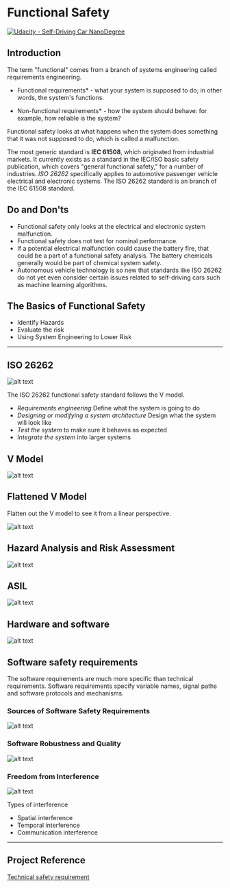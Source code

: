 # Functional Safety
[![Udacity - Self-Driving Car NanoDegree](https://s3.amazonaws.com/udacity-sdc/github/shield-carnd.svg)](http://www.udacity.com/drive)

[//]: # (Image References)

[image1]: ./docs/ISO_26262.png "ISO"
[image2]: ./docs/V_Model.png "Software"
[image3]: ./docs/V_Model_2.png "Requirement"
[image7]: ./docs/ASIL.png "ASIL"
[image8]: ./docs/Hazard.png "Hazard"
[image9]: ./docs/FlattenV.png "Linear"
[image10]: ./docs/Software_safety.png "Software Safety"
[image11]: ./docs/Robustness.png "Software Safety"
[image12]: ./docs/Interference.png "Freedom"


## Introduction
The term "functional" comes from a branch of systems engineering called requirements engineering. 

* Functional requirements* - what your system is supposed to do; in other words, the system's functions.

* Non-functional requirements* - how the system should behave: for example, how reliable is the system?

Functional safety looks at what happens when the system does something that it was not supposed to do, which is called a malfunction.

The most generic standard is **IEC 61508**, which originated from industrial markets.  It currently exists as a standard in the IEC/ISO basic safety publication, which covers "general functional safety," for a number of industries. *ISO 26262* specifically applies to automotive passenger vehicle electrical and electronic systems. The ISO 26262 standard is an branch of the IEC 61508 standard.

## Do and Don'ts
* Functional safety only looks at the electrical and electronic system malfunction.
* Functional safety does not test for nominal performance.
* If a potential electrical malfunction could cause the battery fire, that could be a part of a functional safety analysis. The battery chemicals generally would be part of chemical system safety.
* Autonomous vehicle technology is so new that standards like ISO 26262 do not yet even consider certain issues related to self-driving cars such as machine learning algorithms.

## The Basics of Functional Safety
* Identify Hazards
* Evaluate the risk
* Using System Engineering to Lower Risk
---

## ISO 26262

![alt text][image1]

The ISO 26262 functional safety standard follows the V model.

* *Requirements engineering* Define what the system is going to do
* *Designing or modifying a system architecture* Design what the system will look like
* *Test the system* to make sure it behaves as expected
* *Integrate the system* into larger systems

## V Model 

![alt text][image2]

## Flattened V Model
Flatten out the V model to see it from a linear perspective.

![alt text][image9]

## Hazard Analysis and Risk Assessment

![alt text][image8]

## ASIL

![alt text][image7]

## Hardware and software
![alt text][image3]

## Software safety requirements
The software requirements are much more specific than technical requirements. Software requirements specify variable names, signal paths and software protocols and mechanisms. 

### Sources of Software Safety Requirements
![alt text][image10]

### Software Robustness and Quality
![alt text][image11]

### Freedom from Interference
![alt text][image12]

Types of interference
* Spatial interference
* Temporal interference
* Communication interference
---

## Project Reference
[Technical safety requirement](https://github.com/udacity/CarND-Functional-Safety-Project)